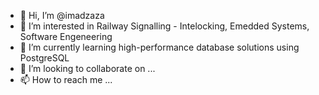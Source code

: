 - 👋 Hi, I’m @imadzaza
- 👀 I’m interested in Railway Signalling - Intelocking, Emedded Systems, Software Engeneering 
- 🌱 I’m currently learning high-performance database solutions using PostgreSQL 
- 💞️ I’m looking to collaborate on ...
- 📫 How to reach me ...

<!---
imadzaza/imadzaza is a ✨ special ✨ repository because its `README.md` (this file) appears on your GitHub profile.
You can click the Preview link to take a look at your changes.
--->
